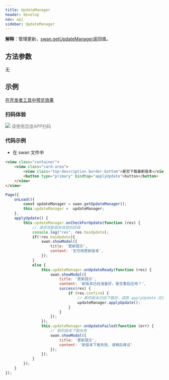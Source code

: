 ```yaml
---
title: UpdateManager
header: develop
nav: api
sidebar: UpdateManager
---
```






**解释**：管理更新，[swan.getUpdateManager](https://smartprogram.baidu.com/docs/develop/api/open/swan-getUpdateManager/)返回值。
 
## 方法参数

无
## 示例

<a href="swanide://fragment/a215f5f8430d830160fc485621797da81575376239973" title="在开发者工具中预览效果" target="_self">在开发者工具中预览效果</a>

### 扫码体验

<div class='scan-code-container'>
    <img src="https://b.bdstatic.com/miniapp/assets/images/doc_demo/pages_getUpdateManager.png" class="demo-qrcode-image" />
    <font color=#777 12px>请使用百度APP扫码</font>
</div>

### 代码示例 



* 在 swan 文件中

```html
<view class="container">
    <view class="card-area">
        <view class="top-description border-bottom">是否下载最新版本</view>
        <button type="primary" bindtap="applyUpdate">button</button>   
    </view>
</view>
```


```js
Page({
    onLoad(){
        const updateManager = swan.getUpdateManager();
        this.updateManager =  updateManager;
    },
    applyUpdate() {
        this.updateManager.onCheckForUpdate(function (res) {
            // 请求完新版本信息的回调
            console.log("res", res.hasUpdate);
            if(!res.hasUpdate){
                swan.showModal({
                    title: '更新提示',
                    content: '无可用更新版本',
                });
            }
            else {
                this.updateManager.onUpdateReady(function (res) {  
                    swan.showModal({
                        title: '更新提示',
                        content: '新版本已经准备好，是否重启应用？',
                        success(res) {
                            if (res.confirm) {
                                // 新的版本已经下载好，调用 applyUpdate 应用新版本并重启
                                updateManager.applyUpdate();
                            }
                        }
                    });
                });
                this.updateManager.onUpdateFailed(function (err) {
                    // 新的版本下载失败
                    swan.showModal({
                        title: '更新提示',
                        content: '新版本下载失败，请稍后再试'
                    });
                });
            }
        }); 
    }
});
```
